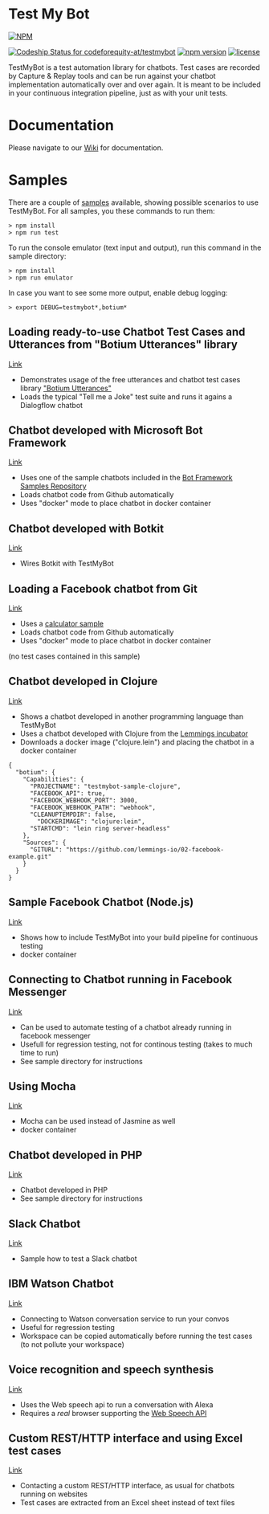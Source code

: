 Test My Bot
===========

[![NPM](https://nodei.co/npm/testmybot.png?downloads=true&downloadRank=true&stars=true)](https://nodei.co/npm/testmybot/)

[ ![Codeship Status for codeforequity-at/testmybot](https://app.codeship.com/projects/077a7140-3175-0135-cee8-5eb28f78bdf5/status?branch=master)](https://app.codeship.com/projects/225703)
[![npm version](https://badge.fury.io/js/testmybot.svg)](https://badge.fury.io/js/testmybot)
[![license](https://img.shields.io/github/license/mashape/apistatus.svg)]()

TestMyBot is a test automation library for chatbots. Test cases are recorded by Capture & Replay tools and can be run against your chatbot implementation automatically over and over again. It is meant to be included in your continuous integration pipeline, just as with your unit tests.

# Documentation

Please navigate to our [Wiki](https://github.com/codeforequity-at/testmybot/wiki) for documentation.

# Samples

There are a couple of [samples](samples) available, showing possible scenarios to use TestMyBot. For all samples, you these commands to run them:

```
> npm install
> npm run test
```

To run the console emulator (text input and output), run this command in the sample directory:

```
> npm install
> npm run emulator
```

In case you want to see some more output, enable debug logging:

```
> export DEBUG=testmybot*,botium*
```

## Loading ready-to-use Chatbot Test Cases and Utterances from "Botium Utterances" library

[Link](samples/utterances)

* Demonstrates usage of the free utterances and chatbot test cases library ["Botium Utterances"](https://github.com/codeforequity-at/botium-utterances)
* Loads the typical "Tell me a Joke" test suite and runs it agains a Dialogflow chatbot

## Chatbot developed with Microsoft Bot Framework

[Link](samples/botframework)

* Uses one of the sample chatbots included in the [Bot Framework Samples Repository](https://github.com/Microsoft/BotBuilder-Samples)
* Loads chatbot code from Github automatically
* Uses "docker" mode to place chatbot in docker container

## Chatbot developed with Botkit

[Link](samples/botkit/jasmine)

* Wires Botkit with TestMyBot

## Loading a Facebook chatbot from Git

[Link](samples/calculator)

* Uses a [calculator sample](https://github.com/codeforequity-at/testmybot-sample-calculator)
* Loads chatbot code from Github automatically
* Uses "docker" mode to place chatbot in docker container

(no test cases contained in this sample)

## Chatbot developed in Clojure

[Link](samples/clojure)

* Shows a chatbot developed in another programming language than TestMyBot
* Uses a chatbot developed with Clojure from the [Lemmings incubator](https://lemmings.io/)
* Downloads a docker image ("clojure.lein") and placing the chatbot in a docker container

```
{
  "botium": {
    "Capabilities": {
      "PROJECTNAME": "testmybot-sample-clojure",
      "FACEBOOK_API": true,
      "FACEBOOK_WEBHOOK_PORT": 3000,
      "FACEBOOK_WEBHOOK_PATH": "webhook",
      "CLEANUPTEMPDIR": false,
	    "DOCKERIMAGE": "clojure:lein",
      "STARTCMD": "lein ring server-headless"
    },
    "Sources": {
      "GITURL": "https://github.com/lemmings-io/02-facebook-example.git"
    }
  }
}
```

## Sample Facebook Chatbot (Node.js)

[Link](samples/facebook)

* Shows how to include TestMyBot into your build pipeline for continuous testing
* docker container

## Connecting to Chatbot running in Facebook Messenger

[Link](samples/fbdirect)

* Can be used to automate testing of a chatbot already running in facebook messenger
* Usefull for regression testing, not for continous testing (takes to much time to run)
* See sample directory for instructions

## Using Mocha

[Link](samples/mocha)

* Mocha can be used instead of Jasmine as well
* docker container

## Chatbot developed in PHP

[Link](samples/php)

* Chatbot developed in PHP
* See sample directory for instructions


## Slack Chatbot

[Link](samples/slack)

* Sample how to test a Slack chatbot

## IBM Watson Chatbot

[Link](samples/watson)

* Connecting to Watson conversation service to run your convos
* Useful for regression testing
* Workspace can be copied automatically before running the test cases (to not pollute your workspace)

## Voice recognition and speech synthesis

[Link](samples/webspeechapi)

* Uses the Web speech api to run a conversation with Alexa
* Requires a *real* browser supporting the [Web Speech API](https://developer.mozilla.org/en-US/docs/Web/API/Web_Speech_API)

## Custom REST/HTTP interface and using Excel test cases

[Link](samples/xlsx)

* Contacting a custom REST/HTTP interface, as usual for chatbots running on websites
* Test cases are extracted from an Excel sheet instead of text files

































